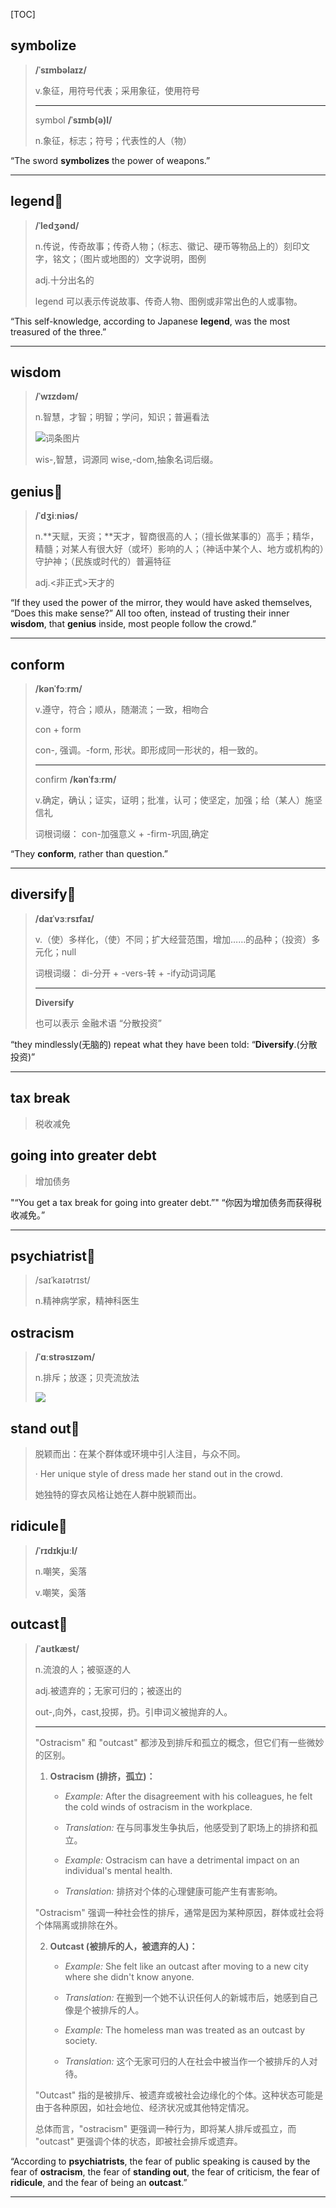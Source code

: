 [TOC]

## symbolize

> **/ˈsɪmbəlaɪz/**
>
> v.象征，用符号代表；采用象征，使用符号
>
> ---
>
> symbol **/ˈsɪmb(ə)l/**
>
> n.象征，标志；符号；代表性的人（物）

“The sword **symbolizes** the power of weapons.”

---

## legend🚩

>**/ˈledʒənd/**
>
>n.传说，传奇故事；传奇人物；（标志、徽记、硬币等物品上的）刻印文字，铭文；（图片或地图的）文字说明，图例
>
>adj.十分出名的
>
>legend 可以表示传说故事、传奇人物、图例或非常出色的人或事物。

“This self-knowledge, according to Japanese **legend**, was the most treasured of the three.”

---

## wisdom

> **/ˈwɪzdəm/**
>
> n.智慧，才智；明智；学问，知识；普遍看法
>
> ![词条图片](https://ydlunacommon-cdn.nosdn.127.net/e18fe8049dd8a7e2f738170f8eb9c333.jpg?)
>
> wis-,智慧，词源同 wise,-dom,抽象名词后缀。

## genius🚩

> **/ˈdʒiːniəs/**
>
> n.**天赋，天资；**天才，智商很高的人；（擅长做某事的）高手；精华，精髓；对某人有很大好（或坏）影响的人；（神话中某个人、地方或机构的）守护神；（民族或时代的）普遍特征
>
> adj.<非正式>天才的

“If they used the power of the mirror, they would have asked themselves, “Does this make sense?” All too often, instead of trusting their inner **wisdom**, that **genius** inside, most people follow the crowd.”

---

## conform

> **/kənˈfɔːrm/**
>
> v.遵守，符合；顺从，随潮流；一致，相吻合
>
> con + form
>
> con-, 强调。-form, 形状。即形成同一形状的，相一致的。
>
> ---
>
> confirm **/kənˈfɜːrm/**
>
> v.确定，确认；证实，证明；批准，认可；使坚定，加强；给（某人）施坚信礼
>
> 词根词缀： con-加强意义 + -firm-巩固,确定

“They **conform**, rather than question.”

---

## diversify🚩

> **/daɪˈvɜːrsɪfaɪ/**
>
> v.（使）多样化，（使）不同；扩大经营范围，增加……的品种；（投资）多元化；null
>
> 词根词缀： di-分开 + -vers-转 + -ify动词词尾
>
> ---
>
> **Diversify**
>
> 也可以表示 金融术语 “分散投资”

“they mindlessly(无脑的) repeat what they have been told: “**Diversify**.(分散投资)”

---

## tax break

> 税收减免

## going into greater debt

> 增加债务

"“You get a tax break for going into greater debt.”" “你因为增加债务而获得税收减免。”

---

## psychiatrist🚩

> /saɪˈkaɪətrɪst/
>
> n.精神病学家，精神科医生

## ostracism

> **/ˈɑːstrəsɪzəm/**
>
> n.排斥；放逐；贝壳流放法
>
> ![](https://ydlunacommon-cdn.nosdn.127.net/eb2efb336029b9b341537a75a4b5809f.jpg?)

## stand out🚩

> 脱颖而出：在某个群体或环境中引人注目，与众不同。
>
> · Her unique style of dress made her stand out in the crowd.
>
> 她独特的穿衣风格让她在人群中脱颖而出。

## ridicule🚩

> **/ˈrɪdɪkjuːl/**
>
> n.嘲笑，奚落
>
> v.嘲笑，奚落

## outcast🚩

> **/ˈaʊtkæst/**
>
> n.流浪的人；被驱逐的人
>
> adj.被遗弃的；无家可归的；被逐出的
>
> out-,向外，cast,投掷，扔。引申词义被抛弃的人。
>
> ---
>
> "Ostracism" 和 "outcast" 都涉及到排斥和孤立的概念，但它们有一些微妙的区别。
>
> 1. **Ostracism (排挤，孤立)：**
>    - *Example:* After the disagreement with his colleagues, he felt the cold winds of ostracism in the workplace.
>    - *Translation:* 在与同事发生争执后，他感受到了职场上的排挤和孤立。
>
>    - *Example:* Ostracism can have a detrimental impact on an individual's mental health.
>    - *Translation:* 排挤对个体的心理健康可能产生有害影响。
>
> "Ostracism" 强调一种社会性的排斥，通常是因为某种原因，群体或社会将个体隔离或排除在外。
>
> 2. **Outcast (被排斥的人，被遗弃的人)：**
>    - *Example:* She felt like an outcast after moving to a new city where she didn't know anyone.
>    - *Translation:* 在搬到一个她不认识任何人的新城市后，她感到自己像是个被排斥的人。
>
>    - *Example:* The homeless man was treated as an outcast by society.
>    - *Translation:* 这个无家可归的人在社会中被当作一个被排斥的人对待。
>
> "Outcast" 指的是被排斥、被遗弃或被社会边缘化的个体。这种状态可能是由于各种原因，如社会地位、经济状况或其他特定情况。
>
> 总体而言，"ostracism" 更强调一种行为，即将某人排斥或孤立，而 "outcast" 更强调个体的状态，即被社会排斥或遗弃。

“According to **psychiatrists**, the fear of public speaking is caused by the fear of **ostracism**, the fear of **standing out**, the fear of criticism, the fear of **ridicule**, and the fear of being an **outcast**.”

---